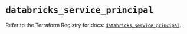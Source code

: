 # `databricks_service_principal`

Refer to the Terraform Registry for docs: [`databricks_service_principal`](https://registry.terraform.io/providers/databricks/databricks/1.59.0/docs/resources/service_principal).
